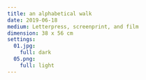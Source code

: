 ```yaml
---
title: an alphabetical walk
date: 2019-06-18
medium: Letterpress, screenprint, and film
dimension: 38 x 56 cm
settings:
  01.jpg:
    full: dark
  05.png:
    full: light
---
```

